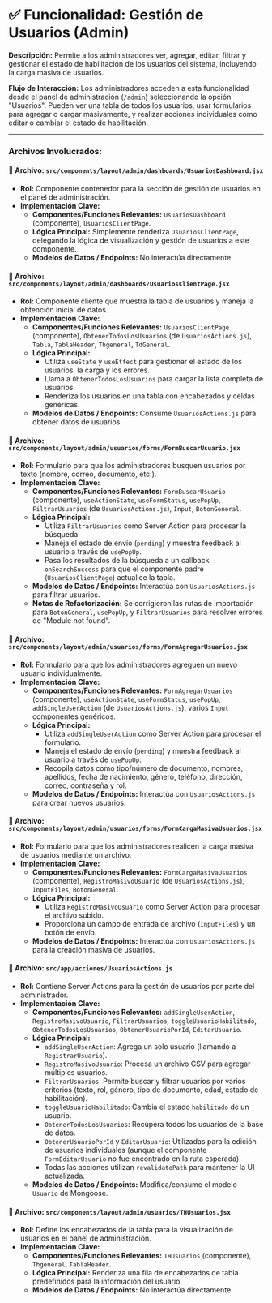 # ✅ Funcionalidad: Gestión de Usuarios (Admin)

**Descripción:** Permite a los administradores ver, agregar, editar, filtrar y gestionar el estado de habilitación de los usuarios del sistema, incluyendo la carga masiva de usuarios.

**Flujo de Interacción:** Los administradores acceden a esta funcionalidad desde el panel de administración (`/admin`) seleccionando la opción "Usuarios". Pueden ver una tabla de todos los usuarios, usar formularios para agregar o cargar masivamente, y realizar acciones individuales como editar o cambiar el estado de habilitación.

---

### Archivos Involucrados:

#### 📄 **Archivo:** `src/components/layout/admin/dashboards/UsuariosDashboard.jsx`
* **Rol:** Componente contenedor para la sección de gestión de usuarios en el panel de administración.
* **Implementación Clave:**
    * **Componentes/Funciones Relevantes:** `UsuariosDashboard` (componente), `UsuariosClientPage`.
    * **Lógica Principal:** Simplemente renderiza `UsuariosClientPage`, delegando la lógica de visualización y gestión de usuarios a este componente.
    * **Modelos de Datos / Endpoints:** No interactúa directamente.

#### 📄 **Archivo:** `src/components/layout/admin/dashboards/UsuariosClientPage.jsx`
* **Rol:** Componente cliente que muestra la tabla de usuarios y maneja la obtención inicial de datos.
* **Implementación Clave:**
    * **Componentes/Funciones Relevantes:** `UsuariosClientPage` (componente), `ObtenerTodosLosUsuarios` (de `UsuariosActions.js`), `Tabla`, `TablaHeader`, `Thgeneral`, `TdGeneral`.
    * **Lógica Principal:**
        *   Utiliza `useState` y `useEffect` para gestionar el estado de los usuarios, la carga y los errores.
        *   Llama a `ObtenerTodosLosUsuarios` para cargar la lista completa de usuarios.
        *   Renderiza los usuarios en una tabla con encabezados y celdas genéricas.
    * **Modelos de Datos / Endpoints:** Consume `UsuariosActions.js` para obtener datos de usuarios.

#### 📄 **Archivo:** `src/components/layout/admin/usuarios/forms/FormBuscarUsuario.jsx`
* **Rol:** Formulario para que los administradores busquen usuarios por texto (nombre, correo, documento, etc.).
* **Implementación Clave:**
    * **Componentes/Funciones Relevantes:** `FormBuscarUsuario` (componente), `useActionState`, `useFormStatus`, `usePopUp`, `FiltrarUsuarios` (de `UsuariosActions.js`), `Input`, `BotonGeneral`.
    * **Lógica Principal:**
        *   Utiliza `FiltrarUsuarios` como Server Action para procesar la búsqueda.
        *   Maneja el estado de envío (`pending`) y muestra feedback al usuario a través de `usePopUp`.
        *   Pasa los resultados de la búsqueda a un callback `onSearchSuccess` para que el componente padre (`UsuariosClientPage`) actualice la tabla.
    * **Modelos de Datos / Endpoints:** Interactúa con `UsuariosActions.js` para filtrar usuarios.
    * **Notas de Refactorización:** Se corrigieron las rutas de importación para `BotonGeneral`, `usePopUp`, y `FiltrarUsuarios` para resolver errores de "Module not found".

#### 📄 **Archivo:** `src/components/layout/admin/usuarios/forms/FormAgregarUsuarios.jsx`
* **Rol:** Formulario para que los administradores agreguen un nuevo usuario individualmente.
* **Implementación Clave:**
    * **Componentes/Funciones Relevantes:** `FormAgregarUsuarios` (componente), `useActionState`, `useFormStatus`, `usePopUp`, `addSingleUserAction` (de `UsuariosActions.js`), varios `Input` componentes genéricos.
    * **Lógica Principal:**
        *   Utiliza `addSingleUserAction` como Server Action para procesar el formulario.
        *   Maneja el estado de envío (`pending`) y muestra feedback al usuario a través de `usePopUp`.
        *   Recopila datos como tipo/número de documento, nombres, apellidos, fecha de nacimiento, género, teléfono, dirección, correo, contraseña y rol.
    * **Modelos de Datos / Endpoints:** Interactúa con `UsuariosActions.js` para crear nuevos usuarios.

#### 📄 **Archivo:** `src/components/layout/admin/usuarios/forms/FormCargaMasivaUsuarios.jsx`
* **Rol:** Formulario para que los administradores realicen la carga masiva de usuarios mediante un archivo.
* **Implementación Clave:**
    * **Componentes/Funciones Relevantes:** `FormCargaMasivaUsuarios` (componente), `RegistroMasivoUsuario` (de `UsuariosActions.js`), `InputFiles`, `BotonGeneral`.
    * **Lógica Principal:**
        *   Utiliza `RegistroMasivoUsuario` como Server Action para procesar el archivo subido.
        *   Proporciona un campo de entrada de archivo (`InputFiles`) y un botón de envío.
    * **Modelos de Datos / Endpoints:** Interactúa con `UsuariosActions.js` para la creación masiva de usuarios.

#### 📄 **Archivo:** `src/app/acciones/UsuariosActions.js`
* **Rol:** Contiene Server Actions para la gestión de usuarios por parte del administrador.
* **Implementación Clave:**
    * **Componentes/Funciones Relevantes:** `addSingleUserAction`, `RegistroMasivoUsuario`, `FiltrarUsuarios`, `toggleUsuarioHabilitado`, `ObtenerTodosLosUsuarios`, `ObtenerUsuarioPorId`, `EditarUsuario`.
    * **Lógica Principal:**
        *   `addSingleUserAction`: Agrega un solo usuario (llamando a `RegistrarUsuario`).
        *   `RegistroMasivoUsuario`: Procesa un archivo CSV para agregar múltiples usuarios.
        *   `FiltrarUsuarios`: Permite buscar y filtrar usuarios por varios criterios (texto, rol, género, tipo de documento, edad, estado de habilitación).
        *   `toggleUsuarioHabilitado`: Cambia el estado `habilitado` de un usuario.
        *   `ObtenerTodosLosUsuarios`: Recupera todos los usuarios de la base de datos.
        *   `ObtenerUsuarioPorId` y `EditarUsuario`: Utilizadas para la edición de usuarios individuales (aunque el componente `FormEditarUsuario` no fue encontrado en la ruta esperada).
        *   Todas las acciones utilizan `revalidatePath` para mantener la UI actualizada.
    * **Modelos de Datos / Endpoints:** Modifica/consume el modelo `Usuario` de Mongoose.

#### 📄 **Archivo:** `src/components/layout/admin/usuarios/THUsuarios.jsx`
* **Rol:** Define los encabezados de la tabla para la visualización de usuarios en el panel de administración.
* **Implementación Clave:**
    * **Componentes/Funciones Relevantes:** `THUsuarios` (componente), `Thgeneral`, `TablaHeader`.
    * **Lógica Principal:** Renderiza una fila de encabezados de tabla predefinidos para la información del usuario.
    * **Modelos de Datos / Endpoints:** No interactúa directamente.
